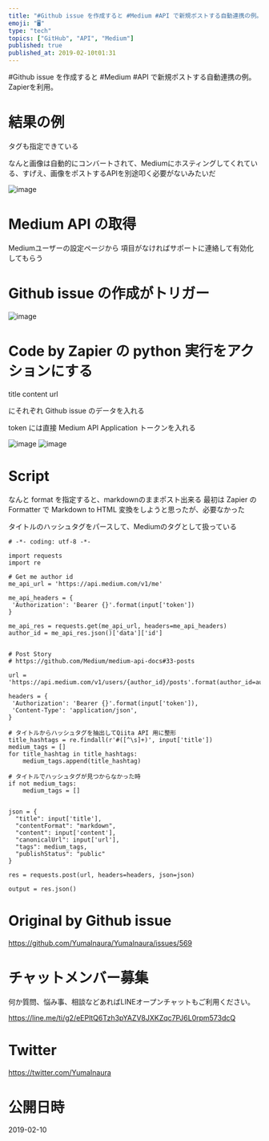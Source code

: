 ```yaml
---
title: "#Github issue を作成すると #Medium #API で新規ポストする自動連携の例。Zapierを利用。"
emoji: "🖥"
type: "tech"
topics: ["GitHub", "API", "Medium"]
published: true
published_at: 2019-02-10t01:31
---
```


#Github issue を作成すると #Medium #API で新規ポストする自動連携の例。Zapierを利用。

# 結果の例

タグも指定できている

なんと画像は自動的にコンバートされて、Mediumにホスティングしてくれている、すげえ、画像をポストするAPIを別途叩く必要がないみたいだ

![image](https://user-images.githubusercontent.com/13635059/52520046-ebe00b00-2ca7-11e9-9bee-33a04d62c491.png)

# Medium API の取得

Mediumユーザーの設定ページから
項目がなければサポートに連絡して有効化してもらう

# Github issue の作成がトリガー

![image](https://user-images.githubusercontent.com/13635059/52520050-fc908100-2ca7-11e9-8f46-456054281b2a.png)

# Code by Zapier の python 実行をアクションにする

title
content
url 

にそれぞれ Github issue のデータを入れる

token には直接 Medium API Application トークンを入れる


![image](https://user-images.githubusercontent.com/13635059/52520058-16ca5f00-2ca8-11e9-8283-84479f2c28fd.png)
![image](https://user-images.githubusercontent.com/13635059/52520062-2184f400-2ca8-11e9-983a-50d4f4419233.png)

# Script

なんと format を指定すると、markdownのままポスト出来る
最初は Zapier  の Formatter で Markdown to HTML 変換をしようと思ったが、必要なかった

タイトルのハッシュタグをパースして、Mediumのタグとして扱っている


```
# -*- coding: utf-8 -*-

import requests
import re

# Get me author id
me_api_url = 'https://api.medium.com/v1/me'

me_api_headers = {
 'Authorization': 'Bearer {}'.format(input['token'])
}

me_api_res = requests.get(me_api_url, headers=me_api_headers)
author_id = me_api_res.json()['data']['id']


# Post Story
# https://github.com/Medium/medium-api-docs#33-posts

url = 'https://api.medium.com/v1/users/{author_id}/posts'.format(author_id=author_id)

headers = {
 'Authorization': 'Bearer {}'.format(input['token']),
 'Content-Type': 'application/json',
}

# タイトルからハッシュタグを抽出してQiita API 用に整形
title_hashtags = re.findall(r'#([^\s]+)', input['title'])
medium_tags = []
for title_hashtag in title_hashtags:
    medium_tags.append(title_hashtag)

# タイトルでハッシュタグが見つからなかった時
if not medium_tags:
    medium_tags = []


json = {
  "title": input['title'],
  "contentFormat": "markdown",
  "content": input['content'],
  "canonicalUrl": input['url'],
  "tags": medium_tags,
  "publishStatus": "public"
}

res = requests.post(url, headers=headers, json=json)

output = res.json()
```



# Original by Github issue

https://github.com/YumaInaura/YumaInaura/issues/569








<!-- Update From Qiita API -->

# チャットメンバー募集


何か質問、悩み事、相談などあればLINEオープンチャットもご利用ください。

https://line.me/ti/g2/eEPltQ6Tzh3pYAZV8JXKZqc7PJ6L0rpm573dcQ





# Twitter


https://twitter.com/YumaInaura


<!-- Update From Qiita API -->



# 公開日時

2019-02-10
